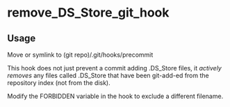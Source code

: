 # remove_DS_Store_git_hook

## Usage
Move or symlink to (git repo)/.git/hooks/precommit

This hook does not just prevent a commit adding .DS_Store files, it *actively removes* any files called .DS_Store that have been git-add-ed from the repository index (not from the disk).

Modify the FORBIDDEN variable in the hook to exclude a different filename.